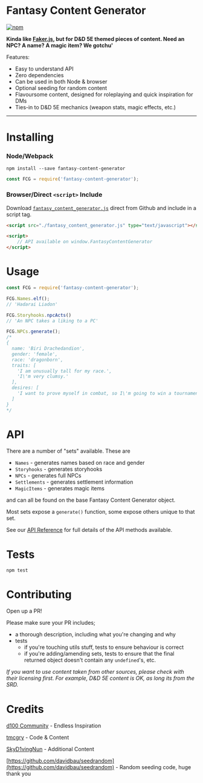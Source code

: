 # Fantasy Content Generator


[![npm](https://img.shields.io/npm/v/fantasy-content-generator.svg?style=flat-square)](https://www.npmjs.com/package/fantasy-content-generator)

**Kinda like [Faker.js](https://github.com/marak/Faker.js/), but for D&D 5E themed pieces of content. Need an NPC? A name? A magic item? We gotchu'**

Features:

- Easy to understand API
- Zero dependencies
- Can be used in both Node & browser
- Optional seeding for random content
- Flavoursome content, designed for roleplaying and quick inspiration for DMs
- Ties-in to D&D 5E mechanics (weapon stats, magic effects, etc.)

---

# Installing

### Node/Webpack

`npm install --save fantasy-content-generator`

```js
const FCG = require('fantasy-content-generator');
```

### Browser/Direct `<script>` Include

Download [`fantasy_content_generator.js`](https://raw.githubusercontent.com/thomascgray/fantasy-content-generator/master/fantasy_content_generator.js) direct from Github and include in a script tag.

```html
<script src="./fantasy_content_generator.js" type="text/javascript"></script>

<script>
    // API available on window.FantasyContentGenerator
</script>
```

# Usage

```js
const FCG = require('fantasy-content-generator');

FCG.Names.elf();
// 'Hadarai Liadon'

FCG.Storyhooks.npcActs()
// 'An NPC takes a liking to a PC'

FCG.NPCs.generate();
/*
{
  name: 'Biri Drachedandion',
  gender: 'female',
  race: 'dragonborn',
  traits: [
    'I am unusually tall for my race.',
    'I\'m very clumsy.'
  ],
  desires: [
    'I want to prove myself in combat, so I\'m going to win a tournament.'
  ]
}
*/
```
# API

There are a number of "sets" available. These are 

- `Names` - generates names based on race and gender
- `Storyhooks` - generates storyhooks
- `NPCs` - generates full NPCs
- `Settlements` - generates settlement information
- `MagicItems` - generates magic items

and can all be found on the base Fantasy Content Generator object.

Most sets expose a `generate()` function, some expose others unique to that set.

See our [API Reference](./docs/API.md) for full details of the API methods available.

# Tests

```
npm test
```

# Contributing

Open up a PR!

Please make sure your PR includes;

- a thorough description, including what you're changing and why
- tests
    - if you're touching utils stuff, tests to ensure behaviour is correct
    - if you're adding/amending sets, tests to ensure that the final returned object doesn't contain any `undefined`'s, etc.

_If you want to use content taken from other sources, please check with their licensing first. For example, D&D 5E content is OK, as long its from the SRD._

# Credits

[d100 Community](https://www.reddit.com/r/d100/) - Endless Inspiration

[tmcgry](https://twitter.com/tmcgry) - Code & Content

[SkyD1vingNun](https://twitter.com/SkyD1vingNun) - Additional Content

[https://github.com/davidbau/seedrandom](https://github.com/davidbau/seedrandom) - Random seeding code, huge thank you